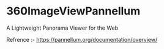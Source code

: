 # 360ImageViewPannellum
A Lightweight Panorama Viewer for the Web

Refrence :- https://pannellum.org/documentation/overview/
